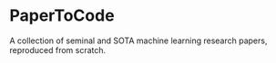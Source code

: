 # PaperToCode

A collection of seminal and SOTA machine learning research papers, reproduced from scratch.

